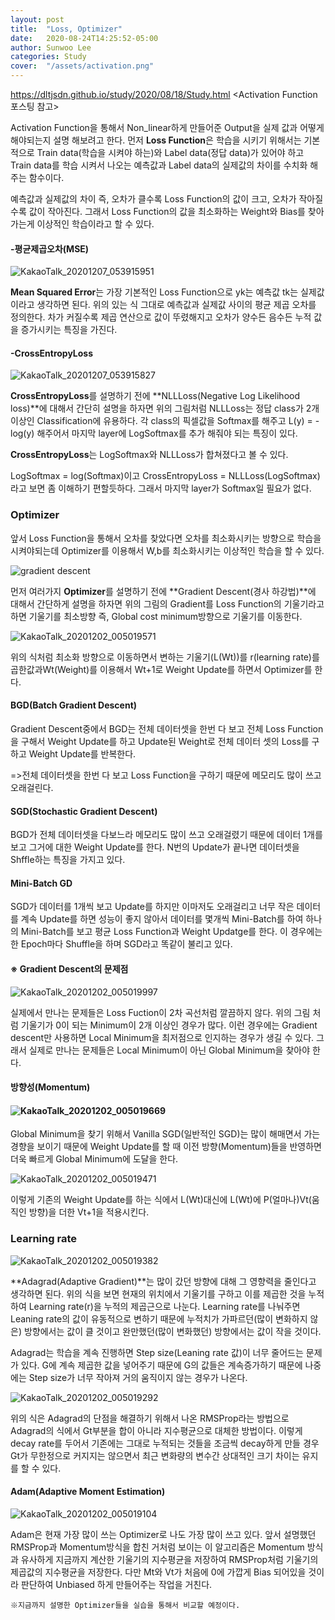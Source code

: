 ```yaml
---
layout: post
title:  "Loss, Optimizer"
date:   2020-08-24T14:25:52-05:00
author: Sunwoo Lee
categories: Study
cover:  "/assets/activation.png"
---
```




https://dltjsdn.github.io/study/2020/08/18/Study.html  <Activation Function 포스팅 참고>



Activation Function을 통해서 Non_linear하게 만들어준 Output을 실제 값과 어떻게 해야되는지 설명 해보려고 한다. 먼저 **Loss Function**은 학습을 시키기 위해서는 기본적으로 Train data(학습을 시켜야 하는)와 Label data(정답 data)가 있어야 하고 Train data를 학습 시켜서 나오는 예측값과 Label data의 실제값의 차이를 수치화 해주는 함수이다.

예측값과 실제값의 차이 즉, 오차가 클수록 Loss Function의 값이 크고, 오차가 작아질수록 값이 작아진다. 그래서 Loss Function의 값을 최소화하는 Weight와 Bias를 찾아가는게 이상적인 학습이라고 할 수 있다. 



#### -평균제곱오차(MSE)

 ![KakaoTalk_20201207_053915951](https://user-images.githubusercontent.com/47741696/101291791-b4fcc100-384e-11eb-86ed-4a0e62b34b7e.jpg)

**Mean Squared Error**는 가장 기본적인 Loss Function으로 yk는 예측값 tk는 실제값이라고 생각하면 된다. 위의 있는 식 그대로 예측값과 실제값 사이의 평균 제곱 오차를 정의한다. 차가 커질수록 제곱 연산으로 값이 뚜렸해지고 오차가 양수든 음수든 누적 값을 증가시키는 특징을 가진다.







#### -CrossEntropyLoss

![KakaoTalk_20201207_053915827](https://user-images.githubusercontent.com/47741696/101291970-d316f100-384f-11eb-80b9-79de8ba10cd4.jpg)

**CrossEntropyLoss**를 설명하기 전에 **NLLLoss(Negative Log Likelihood loss)**에 대해서 간단히 설명을 하자면 위의 그림처럼 NLLLoss는 정답 class가 2개 이상인 Classification에 유용하다. 각 class의 픽셀값을 Softmax를 해주고 L(y) = -log(y) 해주어서 마지막 layer에 LogSoftmax를 추가 해줘야 되는 특징이 있다.



**CrossEntropyLoss**는 LogSoftmax와 NLLLoss가 합쳐졌다고 볼 수 있다.

 LogSoftmax = log(Softmax)이고 CrossEntropyLoss = NLLLoss(LogSoftmax)라고 보면 좀 이해하기 편할듯하다.  그래서 마지막 layer가 Softmax일 필요가 없다. 





### Optimizer

앞서 Loss Function을 통해서 오차를 찾았다면 오차를 최소화시키는 방향으로 학습을 시켜야되는데 Optimizer를 이용해서 W,b를 최소화시키는 이상적인 학습을 할 수 있다. 

![gradient descent](https://user-images.githubusercontent.com/47741696/101292346-618c7200-3852-11eb-88fe-5d639cdebee2.png)

먼저 여러가지 **Optimizer**를 설명하기 전에 **Gradient Descent(경사 하강법)**에 대해서 간단하게 설명을 하자면 위의 그림의 Gradient를 Loss Function의 기울기라고 하면 기울기를 최소방향 즉, Global cost minimum방향으로 기울기를 이동한다.

![KakaoTalk_20201202_005019571](https://user-images.githubusercontent.com/47741696/101292450-da8bc980-3852-11eb-85a0-a626f543f095.jpg)

위의 식처럼 최소화 방향으로 이동하면서 변하는 기울기(L(Wt))를 r(learning rate)를 곱한값과Wt(Weight)를 이용해서 Wt+1로 Weight Update를 하면서 Optimizer를 한다.



#### BGD(Batch Gradient Descent)

Gradient Descent중에서 BGD는 전체 데이터셋을 한번 다 보고 전체 Loss Function을 구해서 Weight Update를 하고 Update된 Weight로 전체 데이터 셋의 Loss를 구하고 Weight Update를 반복한다.

=>전체 데이터셋을 한번 다 보고 Loss Function을 구하기 때문에 메모리도 많이 쓰고 오래걸린다.



#### SGD(Stochastic Gradient Descent)

BGD가 전체 데이터셋을 다보느라 메모리도 많이 쓰고 오래걸렸기 때문에 데이터 1개를 보고 그거에 대한 Weight Update를 한다. N번의 Update가 끝나면 데이터셋을 Shffle하는 특징을 가지고 있다.



#### Mini-Batch GD

SGD가 데이터를 1개씩 보고 Update를 하지만 이마저도 오래걸리고 너무 작은 데이터를 계속 Update를 하면 성능이 좋지 않아서 데이터를 몇개씩 Mini-Batch를 하여 하나의 Mini-Batch를 보고 평균 Loss Function과 Weight Updatge를 한다. 이 경우에는 한 Epoch마다 Shuffle을 하며 SGD라고 똑같이 불리고 있다.



#### ※  Gradient Descent의 문제점

![KakaoTalk_20201202_005019997](https://user-images.githubusercontent.com/47741696/101292885-8b936380-3855-11eb-9ab3-2a33b4a55fe9.jpg)

실제에서 만나는 문제들은 Loss Fuction이 2차 곡선처럼 깔끔하지 않다. 위의 그림 처럼 기울기가 0이 되는 Minimum이 2개 이상인 경우가 많다. 이런 경우에는 Gradient descent만 사용하면 Local Minimum을 최저점으로 인지하는 경우가 생길 수 있다. 그래서 실제로 만나는 문제들은 Local Minimum이 아닌 Global Minimum을 찾아야 한다.





#### 방향성(Momentum)

#### ![KakaoTalk_20201202_005019669](https://user-images.githubusercontent.com/47741696/101292995-4459a280-3856-11eb-8292-20278b6437f3.jpg)

Global Minimum을 찾기 위해서 Vanilla SGD(일반적인 SGD)는 많이 해매면서 가는 경향을 보이기 때문에 Weight Update를 할 때 이전 방향(Momentum)들을 반영하면 더욱 빠르게 Global Minimum에 도달을 한다. 

![KakaoTalk_20201202_005019471](https://user-images.githubusercontent.com/47741696/101293086-cfd33380-3856-11eb-886f-1d5fed711ad3.jpg)

이렇게 기존의 Weight Update를 하는 식에서 L(Wt)대신에 L(Wt)에 P(얼마나)Vt(움직인 방향)을 더한 Vt+1을 적용시킨다. 



### Learning rate

![KakaoTalk_20201202_005019382](https://user-images.githubusercontent.com/47741696/101294058-4fadcd80-3858-11eb-9570-f0aa5e92986f.jpg)

**Adagrad(Adaptive Gradient)**는 많이 갔던 방향에 대해 그 영향력을 줄인다고 생각하면 된다. 위의 식을 보면 현재의 위치에서 기울기를 구하고 이를 제곱한 것을 누적하여 Learning rate(r)을 누적의 제곱근으로 나눈다.  Learning rate를 나눠주면 Leaning rate의 값이 유동적으로 변하기 때문에 누적치가 가파르던(많이 변화하지 않은) 방향에서는 값이 클 것이고 완만했던(많이 변화했던) 방향에서는 값이 작을 것이다. 

Adagrad는 학습을 계속 진행하면 Step size(Leaning rate 값)이 너무 줄어드는 문제가 있다. G에 계속 제곱한 값을 넣어주기 때문에 G의 값들은 계속증가하기 때문에 나중에는 Step size가 너무 작아져 거의 움직이지 않는 경우가 나온다.

![KakaoTalk_20201202_005019292](https://user-images.githubusercontent.com/47741696/101294190-1d50a000-3859-11eb-9dfb-39b025940310.jpg)

위의 식은 Adagrad의 단점을 해결하기 위해서 나온 RMSProp라는 방법으로 Adagrad의 식에서 Gt부분을 합이 아니라 지수평균으로 대체한 방법이다. 이렇게 decay rate를 두어서 기존에는 그대로 누적되는 것들을 조금씩 decay하게 만들 경우 Gt가 무한정으로 커지지는 않으면서 최근 변화량의 변수간 상대적인 크기 차이는 유지를 할 수 있다.



#### Adam(Adaptive Moment Estimation)

![KakaoTalk_20201202_005019104](https://user-images.githubusercontent.com/47741696/101294391-5b9a8f00-385a-11eb-9ab0-fef179f06da8.jpg)

Adam은 현재 가장 많이 쓰는 Optimizer로 나도 가장 많이 쓰고 있다. 앞서 설명했던 RMSProp과 Momentum방식을 합친 거처럼 보이는 이 알고리즘은 Momentum 방식과 유사하게 지금까지 계산한 기울기의 지수평균을 저장하여 RMSProp처럼 기울기의 제곱값의 지수평균을 저장한다. 다만 Mt와 Vt가 처음에 0에 가깝게 Bias 되어있을 것이라 판단하여 Unbiased 하게 만들어주는 작업을 거친다.



`※지금까지 설명한 Optimizer들을 실습을 통해서 비교할 예정이다.`

